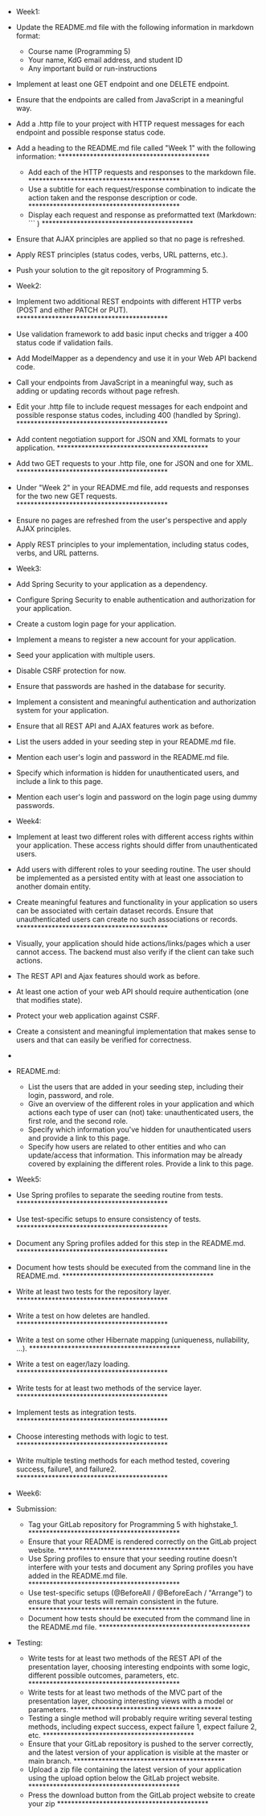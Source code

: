 - Week1:

- Update the README.md file with the following information in markdown format:
  - Course name (Programming 5)
  - Your name, KdG email address, and student ID
  - Any important build or run-instructions
- Implement at least one GET endpoint and one DELETE endpoint.
- Ensure that the endpoints are called from JavaScript in a meaningful way.
- Add a .http file to your project with HTTP request messages for each endpoint and possible response status code.
- Add a heading to the README.md file called "Week 1" with the following information:  *******************************************
  - Add each of the HTTP requests and responses to the markdown file. *******************************************
  - Use a subtitle for each request/response combination to indicate the action taken and the response description or code. *******************************************
  - Display each request and response as preformatted text (Markdown: ``` ) *******************************************
- Ensure that AJAX principles are applied so that no page is refreshed. 
- Apply REST principles (status codes, verbs, URL patterns, etc.).
- Push your solution to the git repository of Programming 5.

- Week2:

- Implement two additional REST endpoints with different HTTP verbs (POST and either PATCH or PUT). *******************************************
- Use validation framework to add basic input checks and trigger a 400 status code if validation fails. 
- Add ModelMapper as a dependency and use it in your Web API backend code.
- Call your endpoints from JavaScript in a meaningful way, such as adding or updating records without page refresh.
- Edit your .http file to include request messages for each endpoint and possible response status codes, including 400 (handled by Spring). *******************************************
- Add content negotiation support for JSON and XML formats to your application. *******************************************
- Add two GET requests to your .http file, one for JSON and one for XML. *******************************************
- Under "Week 2" in your README.md file, add requests and responses for the two new GET requests. *******************************************
- Ensure no pages are refreshed from the user's perspective and apply AJAX principles.
- Apply REST principles to your implementation, including status codes, verbs, and URL patterns.

- Week3:

- Add Spring Security to your application as a dependency.
- Configure Spring Security to enable authentication and authorization for your application.
- Create a custom login page for your application.
- Implement a means to register a new account for your application.
- Seed your application with multiple users.
- Disable CSRF protection for now.
- Ensure that passwords are hashed in the database for security.
- Implement a consistent and meaningful authentication and authorization system for your application.
- Ensure that all REST API and AJAX features work as before.
- List the users added in your seeding step in your README.md file. 
- Mention each user's login and password in the README.md file. 
- Specify which information is hidden for unauthenticated users, and include a link to this page.
- Mention each user's login and password on the login page using dummy passwords.

- Week4:

- Implement at least two different roles with different access rights within your application. These access rights should differ from unauthenticated users.
- Add users with different roles to your seeding routine. The user should be implemented as a persisted entity with at least one association to another domain entity. 
- Create meaningful features and functionality in your application so users can be associated with certain dataset records. Ensure that unauthenticated users can create no such associations or records. *******************************************
- Visually, your application should hide actions/links/pages which a user cannot access. The backend must also verify if the client can take such actions.
- The REST API and Ajax features should work as before.
- At least one action of your web API should require authentication (one that modifies state).
- Protect your web application against CSRF.
- Create a consistent and meaningful implementation that makes sense to users and that can easily be verified for correctness.
- 
- README.md:
  - List the users that are added in your seeding step, including their login, password, and role.
  - Give an overview of the different roles in your application and which actions each type of user can (not) take: unauthenticated users, the first role, and the second role.
  - Specify which information you've hidden for unauthenticated users and provide a link to this page. 
  - Specify how users are related to other entities and who can update/access that information. This information may be already covered by explaining the different roles. Provide a link to this page. 

- Week5:

- Use Spring profiles to separate the seeding routine from tests. *******************************************
- Use test-specific setups to ensure consistency of tests. *******************************************
- Document any Spring profiles added for this step in the README.md. *******************************************
- Document how tests should be executed from the command line in the README.md. *******************************************
- Write at least two tests for the repository layer. *******************************************
- Write a test on how deletes are handled. *******************************************
- Write a test on some other Hibernate mapping (uniqueness, nullability, ...). *******************************************
- Write a test on eager/lazy loading. *******************************************
- Write tests for at least two methods of the service layer. *******************************************
- Implement tests as integration tests. *******************************************
- Choose interesting methods with logic to test. *******************************************
- Write multiple testing methods for each method tested, covering success, failure1, and failure2. *******************************************


- Week6:

- Submission: 
  - Tag your GitLab repository for Programming 5 with highstake_1. *******************************************
  - Ensure that your README is rendered correctly on the GitLab project website. *******************************************
  - Use Spring profiles to ensure that your seeding routine doesn't interfere with your tests and document any Spring profiles you have added in the README.md file. *******************************************
  - Use test-specific setups (@BeforeAll / @BeforeEach / "Arrange") to ensure that your tests will remain consistent in the future. *******************************************
  - Document how tests should be executed from the command line in the README.md file. *******************************************
- Testing:
  - Write tests for at least two methods of the REST API of the presentation layer, choosing interesting endpoints with some logic, different possible outcomes, parameters, etc. *******************************************
  - Write tests for at least two methods of the MVC part of the presentation layer, choosing interesting views with a model or parameters. *******************************************
  - Testing a single method will probably require writing several testing methods, including expect success, expect failure 1, expect failure 2, etc. *******************************************
  - Ensure that your GitLab repository is pushed to the server correctly, and the latest version of your application is visible at the master or main branch. *******************************************
  - Upload a zip file containing the latest version of your application using the upload option below the GitLab project website. *******************************************
  - Press the download button from the GitLab project website to create your zip  *******************************************